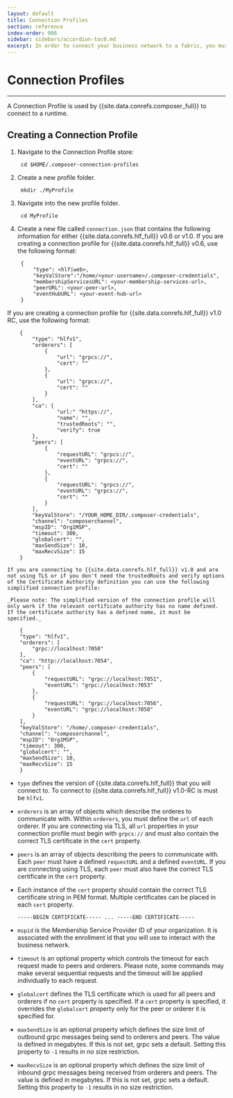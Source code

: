 ```yaml
---
layout: default
title: Connection Profiles
section: reference
index-order: 906
sidebar: sidebars/accordion-toc0.md
excerpt: In order to connect your business network to a fabric, you must [**define a connection profile**](./connectionprofile.html). Connection profiles contain the information necessary to connect to a fabric. This topic contains example connection profiles for Hyperledger Fabric v0.6 and RC1.
---
```


# Connection Profiles

---

A Connection Profile is used by {{site.data.conrefs.composer_full}} to connect to a runtime.

## Creating a Connection Profile

1. Navigate to the Connection Profile store:

        cd $HOME/.composer-connection-profiles

2. Create a new profile folder.

        mkdir ./MyProfile

3. Navigate into the new profile folder.

        cd MyProfile

4. Create a new file called `connection.json` that contains the following information for either {{site.data.conrefs.hlf_full}} v0.6 or v1.0. If you are creating a connection profile for {{site.data.conrefs.hlf_full}} v0.6, use the following format:

        {
            "type": <hlf|web>,
            "keyValStore":"/home/<your-username>/.composer-credentials",
            "membershipServicesURL": <your-membership-services-url>,
            "peerURL": <your-peer-url>,
            "eventHubURL": <your-event-hub-url>
        }
  If you are creating a connection profile for {{site.data.conrefs.hlf_full}} v1.0 RC, use the following format:

        {
            "type": "hlfv1",
            "orderers": [
                {
                    "url": "grpcs://",
                    "cert": ""
                },
                {
                    "url": "grpcs://",
                    "cert": ""
                }
            ],
            "ca": {
                    "url:" "https://",
                    "name": "",
                    "trustedRoots": "",
                    "verify": true
            },
            "peers": [
                {
                    "requestURL": "grpcs://",
                    "eventURL": "grpcs://",
                    "cert": ""
                },
                {
                    "requestURL": "grpcs://",
                    "eventURL": "grpcs://",
                    "cert": ""
                }
            ],
            "keyValStore": "/YOUR_HOME_DIR/.composer-credentials",
            "channel": "composerchannel",
            "mspID": "Org1MSP",
            "timeout": 300,
            "globalcert": "",
            "maxSendSize": 10,
            "maxRecvSize": 15
        }

    If you are connecting to {{site.data.conrefs.hlf_full}} v1.0 and are not using TLS or if you don't need the trustedRoots and verify options of the Certificate Authority definition you can use the following simplified connection profile:

    _Please note: The simplified version of the connection profile will only work if the relevant certificate authority has no name defined. If the certificate authority has a defined name, it must be specified._

        {
        "type": "hlfv1",
        "orderers": [
            "grpc://localhost:7050"
        ],
        "ca": "http://localhost:7054",
        "peers": [
            {
                "requestURL": "grpc://localhost:7051",
                "eventURL": "grpc://localhost:7053"
            },
            {
                "requestURL": "grpc://localhost:7056",
                "eventURL": "grpc://localhost:7058"
            }
        ],
        "keyValStore": "/home/.composer-credentials",
        "channel": "composerchannel",
        "mspID": "Org1MSP",
        "timeout": 300,
        "globalcert": "",
        "maxSendSize": 10,
        "maxRecvSize": 15
        }

  - `type` defines the version of {{site.data.conrefs.hlf_full}} that you will connect to. To connect to {{site.data.conrefs.hlf_full}} v1.0-RC is must be `hlfv1`.
  - `orderers` is an array of objects which describe the orderes to communicate with. Within `orderers`, you must define the `url` of each orderer. If you are connecting via TLS, all `url` properties in your connection profile must begin with `grpcs://` and must also contain the correct TLS certificate in the `cert` property.
  - `peers` is an array of objects describing the peers to communicate with. Each `peer` must have a defined `requestURL` and a defined `eventURL`. If you are connecting using TLS, each `peer` must also have the correct TLS certificate in the `cert` property.

  - Each instance of the `cert` property should contain the correct TLS certificate string in PEM format. Multiple certificates can be placed in each `cert` property.  

        -----BEGIN CERTIFICATE----- ... -----END CERTIFICATE-----


  - `mspid` is the Membership Service Provider ID of your organization. It is associated with the enrollment id that you will use to interact with the business network.
  - `timeout` is an optional property which controls the timeout for each request made to peers and orderers. Please note, some commands may make several sequential requests and the timeout will be applied individually to each request.
  - `globalcert` defines the TLS certificate which is used for all peers and orderers if no `cert` property is specified. If a `cert` property is specified, it overrides the `globalcert` property only for the peer or orderer it is specified for.
  - `maxSendSize` is an optional property which defines the size limit of outbound grpc messages being send to orderers and peers. The value is defined in megabytes. If this is not set, grpc sets a default. Setting this property to `-1` results in no size restriction.
  - `maxRecvSize` is an optional property which defines the size limit of inbound grpc messages being received from orderers and peers. The value is defined in megabytes. If this is not set, grpc sets a default. Setting this property to `-1` results in no size restriction.
